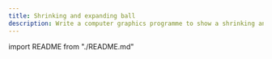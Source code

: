 ```yaml
---
title: Shrinking and expanding ball
description: Write a computer graphics programme to show a shrinking and expanding ball
---
```


import README from "./README.md"

<README />
